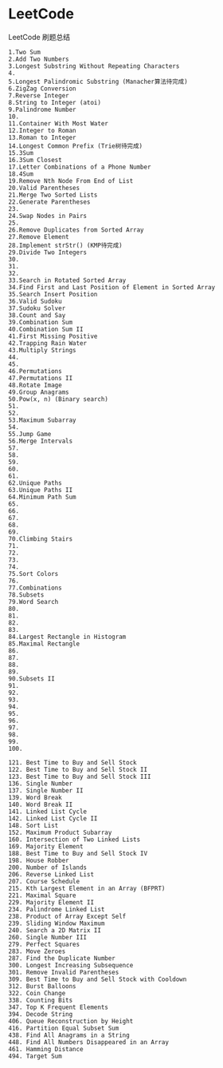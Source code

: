 # LeetCode
LeetCode 刷题总结

    1.Two Sum
    2.Add Two Numbers
    3.Longest Substring Without Repeating Characters
    4.
    5.Longest Palindromic Substring (Manacher算法待完成)
    6.ZigZag Conversion
    7.Reverse Integer
    8.String to Integer (atoi)
    9.Palindrome Number
    10.
    11.Container With Most Water
    12.Integer to Roman
    13.Roman to Integer
    14.Longest Common Prefix (Trie树待完成)
    15.3Sum
    16.3Sum Closest
    17.Letter Combinations of a Phone Number
    18.4Sum
    19.Remove Nth Node From End of List
    20.Valid Parentheses
    21.Merge Two Sorted Lists
    22.Generate Parentheses
    23.
    24.Swap Nodes in Pairs
    25.
    26.Remove Duplicates from Sorted Array
    27.Remove Element
    28.Implement strStr() (KMP待完成)
    29.Divide Two Integers
    30.
    31.
    32.
    33.Search in Rotated Sorted Array
    34.Find First and Last Position of Element in Sorted Array
    35.Search Insert Position
    36.Valid Sudoku
    37.Sudoku Solver
    38.Count and Say
    39.Combination Sum
    40.Combination Sum II
    41.First Missing Positive
    42.Trapping Rain Water
    43.Multiply Strings
    44.
    45.
    46.Permutations
    47.Permutations II
    48.Rotate Image
    49.Group Anagrams
    50.Pow(x, n) (Binary search)
    51.
    52.
    53.Maximum Subarray
    54.
    55.Jump Game
    56.Merge Intervals
    57.
    58.
    59.
    60.
    61.
    62.Unique Paths
    63.Unique Paths II
    64.Minimum Path Sum
    65.
    66.
    67.
    68.
    69.
    70.Climbing Stairs
    71.
    72.
    73.
    74.
    75.Sort Colors
    76.
    77.Combinations
    78.Subsets
    79.Word Search
    80.
    81.
    82.
    83.
    84.Largest Rectangle in Histogram
    85.Maximal Rectangle
    86.
    87.
    88.
    89.
    90.Subsets II
    91.
    92.
    93.
    94.
    95.
    96.
    97.
    98.
    99.
    100.

    121. Best Time to Buy and Sell Stock
    122. Best Time to Buy and Sell Stock II
    123. Best Time to Buy and Sell Stock III
    136. Single Number
    137. Single Number II
    139. Word Break
    140. Word Break II
    141. Linked List Cycle
    142. Linked List Cycle II
    148. Sort List
    152. Maximum Product Subarray
    160. Intersection of Two Linked Lists
    169. Majority Element
    188. Best Time to Buy and Sell Stock IV
    198. House Robber
    200. Number of Islands
    206. Reverse Linked List
    207. Course Schedule
    215. Kth Largest Element in an Array (BFPRT)
    221. Maximal Square
    229. Majority Element II
    234. Palindrome Linked List
    238. Product of Array Except Self
    239. Sliding Window Maximum
    240. Search a 2D Matrix II
    260. Single Number III
    279. Perfect Squares
    283. Move Zeroes
    287. Find the Duplicate Number
    300. Longest Increasing Subsequence
    301. Remove Invalid Parentheses
    309. Best Time to Buy and Sell Stock with Cooldown
    312. Burst Balloons
    322. Coin Change
    338. Counting Bits
    347. Top K Frequent Elements
    394. Decode String
    406. Queue Reconstruction by Height
    416. Partition Equal Subset Sum
    438. Find All Anagrams in a String
    448. Find All Numbers Disappeared in an Array
    461. Hamming Distance
    494. Target Sum